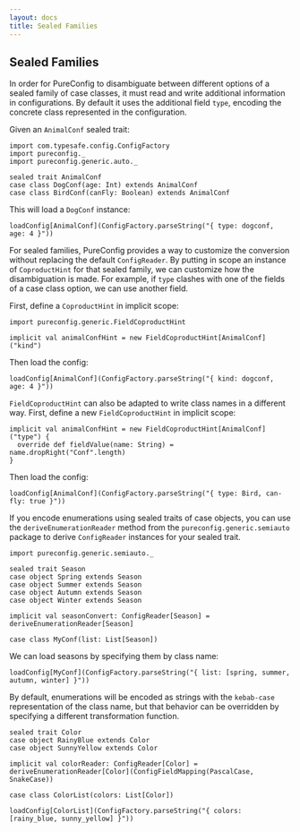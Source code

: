 ```yaml
---
layout: docs
title: Sealed Families
---
```


## Sealed Families

In order for PureConfig to disambiguate between different options of a sealed
family of case classes, it must read and write additional information in
configurations. By default it uses the additional field `type`, encoding the
concrete class represented in the configuration.

Given an `AnimalConf` sealed trait:

```tut:silent
import com.typesafe.config.ConfigFactory
import pureconfig._
import pureconfig.generic.auto._

sealed trait AnimalConf
case class DogConf(age: Int) extends AnimalConf
case class BirdConf(canFly: Boolean) extends AnimalConf
```

This will load a `DogConf` instance:

```tut:book
loadConfig[AnimalConf](ConfigFactory.parseString("{ type: dogconf, age: 4 }"))
```

For sealed families, PureConfig provides a way to customize the conversion
without replacing the default `ConfigReader`. By putting in scope an instance
of `CoproductHint` for that sealed family, we can customize how the
disambiguation is made. For example, if `type` clashes with one of the fields
of a case class option, we can use another field.

First, define a `CoproductHint` in implicit scope:

```tut:silent
import pureconfig.generic.FieldCoproductHint

implicit val animalConfHint = new FieldCoproductHint[AnimalConf]("kind")
```

Then load the config:

```tut:book
loadConfig[AnimalConf](ConfigFactory.parseString("{ kind: dogconf, age: 4 }"))
```

`FieldCoproductHint` can also be adapted to write class names in a different
way. First, define a new `FieldCoproductHint` in implicit scope:

```tut:silent
implicit val animalConfHint = new FieldCoproductHint[AnimalConf]("type") {
  override def fieldValue(name: String) = name.dropRight("Conf".length)
}
```

Then load the config:

```tut:book
loadConfig[AnimalConf](ConfigFactory.parseString("{ type: Bird, can-fly: true }"))
```

If you encode enumerations using sealed traits of case objects, you can use the
`deriveEnumerationReader` method from the `pureconfig.generic.semiauto` package
to derive `ConfigReader` instances for your sealed trait.

```tut:silent
import pureconfig.generic.semiauto._

sealed trait Season
case object Spring extends Season
case object Summer extends Season
case object Autumn extends Season
case object Winter extends Season

implicit val seasonConvert: ConfigReader[Season] = deriveEnumerationReader[Season]

case class MyConf(list: List[Season])
```

We can load seasons by specifying them by class name:

```tut:book
loadConfig[MyConf](ConfigFactory.parseString("{ list: [spring, summer, autumn, winter] }"))
```

By default, enumerations will be encoded as strings with the `kebab-case`
representation of the class name, but that behavior can be overridden by
specifying a different transformation function.

```tut:silent
sealed trait Color
case object RainyBlue extends Color
case object SunnyYellow extends Color

implicit val colorReader: ConfigReader[Color] = deriveEnumerationReader[Color](ConfigFieldMapping(PascalCase, SnakeCase))

case class ColorList(colors: List[Color])
```

```tut:book
loadConfig[ColorList](ConfigFactory.parseString("{ colors: [rainy_blue, sunny_yellow] }"))
```
